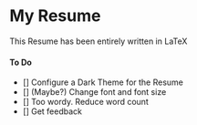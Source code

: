 # My Resume
This Resume has been entirely written in LaTeX

#### To Do
- [] Configure a Dark Theme for the Resume
- [] (Maybe?) Change font and font size
- [] Too wordy. Reduce word count
- [] Get feedback
